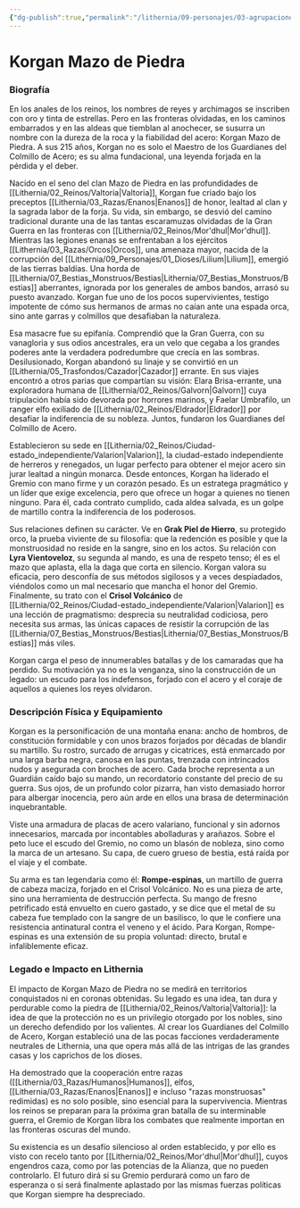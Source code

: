 ```yaml
---
{"dg-publish":true,"permalink":"/lithernia/09-personajes/03-agrupaciones/guardianes-del-colmillo-de-acero/korgan-mazo-de-piedra/","tags":["[lithernia","personajes","Gremio","enano","fundador","Guerrero"]}
---
```


# Korgan Mazo de Piedra

### Biografía

En los anales de los reinos, los nombres de reyes y archimagos se inscriben con oro y tinta de estrellas. Pero en las fronteras olvidadas, en los caminos embarrados y en las aldeas que tiemblan al anochecer, se susurra un nombre con la dureza de la roca y la fiabilidad del acero: Korgan Mazo de Piedra. A sus 215 años, Korgan no es solo el Maestro de los Guardianes del Colmillo de Acero; es su alma fundacional, una leyenda forjada en la pérdida y el deber.

Nacido en el seno del clan Mazo de Piedra en las profundidades de [[Lithernia/02_Reinos/Valtoria\|Valtoria]], Korgan fue criado bajo los preceptos [[Lithernia/03_Razas/Enanos\|Enanos]] de honor, lealtad al clan y la sagrada labor de la forja. Su vida, sin embargo, se desvió del camino tradicional durante una de las tantas escaramuzas olvidadas de la Gran Guerra en las fronteras con [[Lithernia/02_Reinos/Mor'dhul\|Mor'dhul]]. Mientras las legiones enanas se enfrentaban a los ejércitos [[Lithernia/03_Razas/Orcos\|Orcos]], una amenaza mayor, nacida de la corrupción del [[Lithernia/09_Personajes/01_Dioses/Lilium\|Lilium]], emergió de las tierras baldías. Una horda de [[Lithernia/07_Bestias_Monstruos/Bestias\|Lithernia/07_Bestias_Monstruos/Bestias]] aberrantes, ignorada por los generales de ambos bandos, arrasó su puesto avanzado. Korgan fue uno de los pocos supervivientes, testigo impotente de cómo sus hermanos de armas no caían ante una espada orca, sino ante garras y colmillos que desafiaban la naturaleza.

Esa masacre fue su epifanía. Comprendió que la Gran Guerra, con su vanagloria y sus odios ancestrales, era un velo que cegaba a los grandes poderes ante la verdadera podredumbre que crecía en las sombras. Desilusionado, Korgan abandonó su linaje y se convirtió en un [[Lithernia/05_Trasfondos/Cazador\|Cazador]] errante. En sus viajes encontró a otros parias que compartían su visión: Elara Brisa-errante, una exploradora humana de [[Lithernia/02_Reinos/Galvorn\|Galvorn]] cuya tripulación había sido devorada por horrores marinos, y Faelar Umbrafilo, un ranger elfo exiliado de [[Lithernia/02_Reinos/Eldrador\|Eldrador]] por desafiar la indiferencia de su nobleza. Juntos, fundaron los Guardianes del Colmillo de Acero.

Establecieron su sede en [[Lithernia/02_Reinos/Ciudad-estado_independiente/Valarion\|Valarion]], la ciudad-estado independiente de herreros y renegados, un lugar perfecto para obtener el mejor acero sin jurar lealtad a ningún monarca. Desde entonces, Korgan ha liderado el Gremio con mano firme y un corazón pesado. Es un estratega pragmático y un líder que exige excelencia, pero que ofrece un hogar a quienes no tienen ninguno. Para él, cada contrato cumplido, cada aldea salvada, es un golpe de martillo contra la indiferencia de los poderosos.

Sus relaciones definen su carácter. Ve en **Grak Piel de Hierro**, su protegido orco, la prueba viviente de su filosofía: que la redención es posible y que la monstruosidad no reside en la sangre, sino en los actos. Su relación con **Lyra Vientoveloz**, su segunda al mando, es una de respeto tenso; él es el mazo que aplasta, ella la daga que corta en silencio. Korgan valora su eficacia, pero desconfía de sus métodos sigilosos y a veces despiadados, viéndolos como un mal necesario que mancha el honor del Gremio. Finalmente, su trato con el **Crisol Volcánico** de [[Lithernia/02_Reinos/Ciudad-estado_independiente/Valarion\|Valarion]] es una lección de pragmatismo: desprecia su neutralidad codiciosa, pero necesita sus armas, las únicas capaces de resistir la corrupción de las [[Lithernia/07_Bestias_Monstruos/Bestias\|Lithernia/07_Bestias_Monstruos/Bestias]] más viles.

Korgan carga el peso de innumerables batallas y de los camaradas que ha perdido. Su motivación ya no es la venganza, sino la construcción de un legado: un escudo para los indefensos, forjado con el acero y el coraje de aquellos a quienes los reyes olvidaron.

### Descripción Física y Equipamiento

Korgan es la personificación de una montaña enana: ancho de hombros, de constitución formidable y con unos brazos forjados por décadas de blandir su martillo. Su rostro, surcado de arrugas y cicatrices, está enmarcado por una larga barba negra, canosa en las puntas, trenzada con intrincados nudos y asegurada con broches de acero. Cada broche representa a un Guardián caído bajo su mando, un recordatorio constante del precio de su guerra. Sus ojos, de un profundo color pizarra, han visto demasiado horror para albergar inocencia, pero aún arde en ellos una brasa de determinación inquebrantable.

Viste una armadura de placas de acero valariano, funcional y sin adornos innecesarios, marcada por incontables abolladuras y arañazos. Sobre el peto luce el escudo del Gremio, no como un blasón de nobleza, sino como la marca de un artesano. Su capa, de cuero grueso de bestia, está raída por el viaje y el combate.

Su arma es tan legendaria como él: **Rompe-espinas**, un martillo de guerra de cabeza maciza, forjado en el Crisol Volcánico. No es una pieza de arte, sino una herramienta de destrucción perfecta. Su mango de fresno petrificado está envuelto en cuero gastado, y se dice que el metal de su cabeza fue templado con la sangre de un basilisco, lo que le confiere una resistencia antinatural contra el veneno y el ácido. Para Korgan, Rompe-espinas es una extensión de su propia voluntad: directo, brutal e infaliblemente eficaz.

### Legado e Impacto en Lithernia

El impacto de Korgan Mazo de Piedra no se medirá en territorios conquistados ni en coronas obtenidas. Su legado es una idea, tan dura y perdurable como la piedra de [[Lithernia/02_Reinos/Valtoria\|Valtoria]]: la idea de que la protección no es un privilegio otorgado por los nobles, sino un derecho defendido por los valientes. Al crear los Guardianes del Colmillo de Acero, Korgan estableció una de las pocas facciones verdaderamente neutrales de Lithernia, una que opera más allá de las intrigas de las grandes casas y los caprichos de los dioses.

Ha demostrado que la cooperación entre razas ([[Lithernia/03_Razas/Humanos\|Humanos]], elfos, [[Lithernia/03_Razas/Enanos\|Enanos]] e incluso "razas monstruosas" redimidas) es no solo posible, sino esencial para la supervivencia. Mientras los reinos se preparan para la próxima gran batalla de su interminable guerra, el Gremio de Korgan libra los combates que realmente importan en las fronteras oscuras del mundo.

Su existencia es un desafío silencioso al orden establecido, y por ello es visto con recelo tanto por [[Lithernia/02_Reinos/Mor'dhul\|Mor'dhul]], cuyos engendros caza, como por las potencias de la Alianza, que no pueden controlarlo. El futuro dirá si su Gremio perdurará como un faro de esperanza o si será finalmente aplastado por las mismas fuerzas políticas que Korgan siempre ha despreciado.
